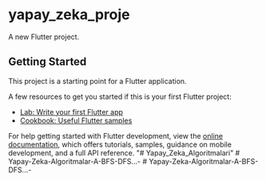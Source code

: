 # yapay_zeka_proje

A new Flutter project.

## Getting Started

This project is a starting point for a Flutter application.

A few resources to get you started if this is your first Flutter project:

- [Lab: Write your first Flutter app](https://docs.flutter.dev/get-started/codelab)
- [Cookbook: Useful Flutter samples](https://docs.flutter.dev/cookbook)

For help getting started with Flutter development, view the
[online documentation](https://docs.flutter.dev/), which offers tutorials,
samples, guidance on mobile development, and a full API reference.
"# Yapay_Zeka_Algoritmalari" 
#   Y a p a y - Z e k a - A l g o r i t m a l a r - A - B F S - D F S . . . -  
 #   Y a p a y - Z e k a - A l g o r i t m a l a r - A - B F S - D F S . . . -  
 